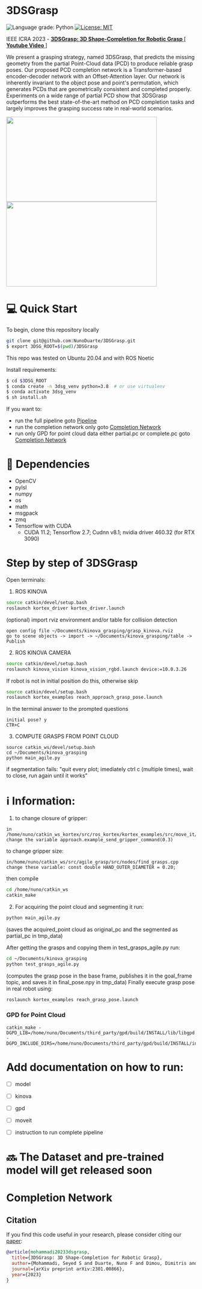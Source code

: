 # 3DSGrasp
![Language grade: Python](https://img.shields.io/badge/python-3.7|3.8%20-brightgreen)
[![License: MIT](https://img.shields.io/badge/License-MIT-yellow.svg)](https://opensource.org/licenses/MIT)

IEEE ICRA 2023 - [<b>3DSGrasp: 3D Shape-Completion for Robotic Grasp </b>](https://arxiv.org/abs/2301.00866) [[<b> Youtube Video </b>](https://youtu.be/i_v4EX_Nkls)]

We present a grasping strategy, named 3DSGrasp, that predicts the missing geometry from the partial Point-Cloud data (PCD) to produce reliable grasp poses. Our proposed PCD completion network is a Transformer-based encoder-decoder network with an Offset-Attention layer. Our network is inherently invariant to the object pose and point's permutation, which generates PCDs that are geometrically consistent and completed properly. Experiments on a wide range of partial PCD show that 3DSGrasp outperforms the best state-of-the-art method on PCD completion tasks and largely improves the grasping success rate in real-world scenarios.

<img src="media/first_gif.gif" width="400" height="225" /> <img src="media/second_gif.gif" width="400" height="225" />

# :computer:  Quick Start
To begin, clone this repository locally
```bash
git clone git@github.com:NunoDuarte/3DSGrasp.git
$ export 3DSG_ROOT=$(pwd)/3DSGrasp
```
This repo was tested on Ubuntu 20.04 and with ROS Noetic

Install requirements:
```bash
$ cd $3DSG_ROOT
$ conda create -n 3dsg_venv python=3.8  # or use virtualenv
$ conda activate 3dsg_venv
$ sh install.sh
```

If you want to:
- run the full pipeline goto [Pipeline](#step-by-step-of-3dsgrasp)
- run the completion network only goto [Completion Network](#completion-network)
- run only GPD for point cloud data either partial.pc or complete.pc goto [Completion Network](#gpd-for-point-cloud)

# :page_facing_up: Dependencies
- OpenCV 
- pylsl
- numpy
- os
- math
- msgpack
- zmq
- Tensorflow with CUDA
	- CUDA 11.2; Tensorflow 2.7; Cudnn v8.1; nvidia driver 460.32 (for RTX 3090)

# Step by step of 3DSGrasp
Open terminals:
1. ROS KINOVA
```bash
source catkin/devel/setup.bash
roslaunch kortex_driver kortex_driver.launch
```
(optional) import rviz environment and/or table for collision detection
```
open config file ~/Documents/kinova_grasping/grasp_kinova.rviz
go to scene objects -> import -> ~/Documents/kinova_grasping/table -> Publish
```
2. ROS KINOVA CAMERA
```bash
source catkin/devel/setup.bash
roslaunch kinova_vision kinova_vision_rgbd.launch device:=10.0.3.26
```
If robot is not in initial position do this, otherwise skip 
```bash
source catkin/devel/setup.bash
roslaunch kortex_examples reach_approach_grasp_pose.launch
```
In the terminal answer to the prompted questions
```
initial pose? y
CTR+C
```
3. COMPUTE GRASPS FROM POINT CLOUD
```
source catkin_ws/devel/setup.bash
cd ~/Documents/kinova_grasping
python main_agile.py
```
if segmentation fails:
"quit every plot; imediately ctrl c (multiple times), wait to close, run again until it works"

# :information_source: Information:
1. to change closure of gripper:
```
in /home/nuno/catkin_ws_kortex/src/ros_kortex/kortex_examples/src/move_it/reach_approach_grasp_pose.py
change the variable approach.example_send_gripper_command(0.3)
```
to change gripper size:
```
in/home/nuno/catkin_ws/src/agile_grasp/src/nodes/find_grasps.cpp
change these variable: const double HAND_OUTER_DIAMETER = 0.20;
```
then compile
```bash
cd /home/nuno/catkin_ws
catkin_make
```
2. For acquiring the point cloud and segmenting it run:
```bash
python main_agile.py
```
(saves the acquired_point cloud as original_pc and the segmented as partial_pc in tmp_data)

After getting the grasps and copying them in test_grasps_agile.py run:
```bash
cd ~/Documents/kinova_grasping
python test_grasps_agile.py
```
(computes the grasp pose in the base frame, publishes it in the goal_frame topic, and saves it in final_pose.npy in tmp_data)
Finally execute grasp pose in real robot using:
```bash
roslaunch kortex_examples reach_grasp_pose.launch 
```

### GPD for Point Cloud
```
catkin_make -DGPD_LIB=/home/nuno/Documents/third_party/gpd/build/INSTALL/lib/libgpd.so -DGPD_INCLUDE_DIRS=/home/nuno/Documents/third_party/gpd/build/INSTALL/include/
```

# Add documentation on how to run:
- [ ] model
- [ ] kinova
- [ ] gpd
- [ ] moveit
- [ ] instruction to run complete pipeline


# :soon: The Dataset and pre-trained model will get released soon 
# Completion Network

## Citation 
If you find this code useful in your research, please consider citing our [paper](https://arxiv.org/abs/2301.00866):
```bibtex
@article{mohammadi20233dsgrasp,
  title={3DSGrasp: 3D Shape-Completion for Robotic Grasp},
  author={Mohammadi, Seyed S and Duarte, Nuno F and Dimou, Dimitris and Wang, Yiming and Taiana, Matteo and Morerio, Pietro and Dehban, Atabak and Moreno, Plinio and Bernardino, Alexandre and Del Bue, Alessio and others},
  journal={arXiv preprint arXiv:2301.00866},
  year={2023}
}
```
